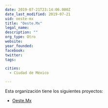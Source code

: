 ```yaml
---
date: 2019-07-21T23:14:06.000Z
date_last_modified: 2019-07-21
uid: oeste-mx
title: "Oeste.Mx"
legal_name: 
description: ""
org_type: Otro
website: 
year_founded: 
facebook: 
twitter: 
tags:

cities: 
  - Ciudad de México

---
```


Esta organización tiene los siguientes proyectos:

- [Oeste.Mx](/i/oeste-mx.html)
